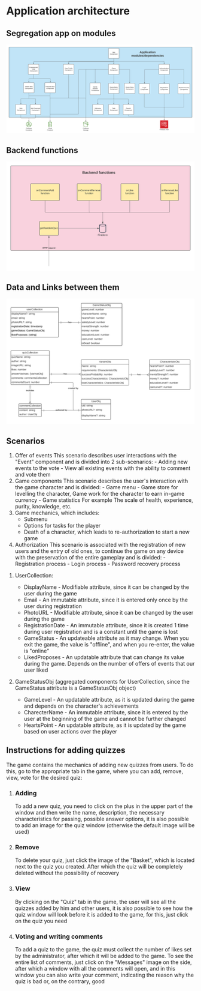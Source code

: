 # Application architecture

## Segregation app on modules

![application segregation](application_modules_split.png)

## Backend functions

![backend_schema](backend.png)

## Data and Links between them

![data schema](db_architecture.png)

## Scenarios

1. Offer of events
   This scenario describes user interactions with the "Event" component and is divided into 2 sub-scenarios: - Adding new events to the vote - View all existing events with the ability to comment and vote them
2. Game components
   This scenario describes the user's interaction with the game character and is divided: - Game menu - Game store for levelling the character, Game work for the character to earn in-game currency - Game statistics
   For example The scale of health, experience, purity, knowledge, etc.
3. Game mechanics, which includes:
   - Submenu
   - Options for tasks for the player
   - Death of a character, which leads to re-authorization to start a new game
4. Authorization
   This scenario is associated with the registration of new users and the entry of old ones, to continue the game on any device with the preservation of the entire gameplay and is divided: - Registration process - Login process - Password recovery process

1) UserCollection:

   - DisplayName - Modifiable attribute, since it can be changed by the user during the game
   - Email - An immutable attribute, since it is entered only once by the user during registration
   - PhotoURL - Modifiable attribute, since it can be changed by the user during the game
   - RegistrationDate - An immutable attribute, since it is created 1 time during user registration and is a constant until the game is lost
   - GameStatus - An updateable attribute as it may change. When you exit the game, the value is "offline", and when you re-enter, the value is "online"
   - LikedProposes - An updatable attribute that can change its value during the game. Depends on the number of offers of events that our user liked

2. GameStatusObj (aggregated components for UserCollection, since the GameStatus attribute is a GameStatusObj object)

   - GameLevel - An updatable attribute, as it is updated during the game and depends on the character's achievements
   - CharecterName - An immutable attribute, since it is entered by the user at the beginning of the game and cannot be further changed
   - HeartsPoint - An updatable attribute, as it is updated by the game based on user actions over the player

## Instructions for adding quizzes

The game contains the mechanics of adding new quizzes from users. To do this, go to the appropriate tab in the game, where you can add, remove, view, vote for the desired quiz:

1. ### Adding
   To add a new quiz, you need to click on the plus in the upper part of the window and then write the name, description, the necessary characteristics for passing, possible answer options, it is also possible to add an image for the quiz window (otherwise the default image will be used)
2. ### Remove
   To delete your quiz, just click the image of the "Basket", which is located next to the quiz you created. After which the quiz will be completely deleted without the possibility of recovery
3. ### View
   By clicking on the "Quiz" tab in the game, the user will see all the quizzes added by him and other users, it is also possible to see how the quiz window will look before it is added to the game, for this, just click on the quiz you need
4. ### Voting and writing comments
   To add a quiz to the game, the quiz must collect the number of likes set by the administrator, after which it will be added to the game. To see the entire list of comments, just click on the "Messages" image on the side, after which a window with all the comments will open, and in this window you can also write your comment, indicating the reason why the quiz is bad or, on the contrary, good
